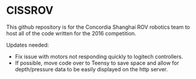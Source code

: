 # CISSROV

This github repository is for the Concordia Shanghai ROV robotics team to host all of the code written for the 2016 competition.


Updates needed:
* Fix issue with motors not responding quickly to logitech controllers.
* If possible, move code over to Teensy to save space and allow for depth/pressure data to be easily displayed on the http server.
